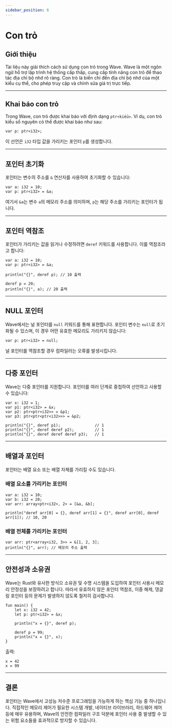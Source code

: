 ```yaml
---
sidebar_position: 6
---
```


# Con trỏ

## Giới thiệu

Tài liệu này giải thích cách sử dụng con trỏ trong Wave.
Wave là một ngôn ngữ hỗ trợ lập trình hệ thống cấp thấp, cung cấp tính năng con trỏ để thao tác địa chỉ bộ nhớ rõ ràng.
Con trỏ là biến chỉ đến địa chỉ bộ nhớ của một kiểu cụ thể, cho phép truy cập và chỉnh sửa giá trị trực tiếp.

---

## Khai báo con trỏ

Trong Wave, con trỏ được khai báo với định dạng `ptr<kiểu>`. Ví dụ, con trỏ kiểu số nguyên có thể được khai báo như sau:

```wave
var p: ptr<i32>;
```

이 선언은 `i32` 타입 값을 가리키는 포인터 `p`를 생성합니다.

---

## 포인터 초기화

포인터는 변수의 주소를 `&` 연산자를 사용하여 초기화할 수 있습니다:

```wave
var a: i32 = 10;
var p: ptr<i32> = &a;
```

여기서 `&a`는 변수 `a`의 메모리 주소를 의미하며, `p`는 해당 주소를 가리키는 포인터가 됩니다.

---

## 포인터 역참조

포인터가 가리키는 값을 읽거나 수정하려면 `deref` 키워드를 사용합니다. 이를 역참조라고 합니다:

```wave
var a: i32 = 10;
var p: ptr<i32> = &a;

println("{}", deref p); // 10 출력

deref p = 20;
println("{}", a); // 20 출력
```

---

## NULL 포인터

Wave에서는 널 포인터를 `null` 키워드를 통해 표현합니다.
포인터 변수는 `null`로 초기화될 수 있스며, 이 경우 어떤 유효한 메모리도 가리키지 않습니다:

```wave
var p: ptr<i32> = null;
```

널 포인터를 역참조할 경우 컴파일러는 오류를 발생시킵니다.

---

## 다중 포인터

Wave는 다중 포인터를 지원합니다. 포인터를 여러 단계로 중첩하여 선언하고 사용할 수 있습니다:

```wave
var x: i32 = 1;
var p1: ptr<i32> = &x;
var p2: ptr<ptr<i32>> = &p1;
var p3: ptr<ptr<ptr<i32>>> = &p2;

println("{}", deref p1);               // 1
println("{}", deref deref p2);         // 1
println("{}", deref deref deref p3);   // 1
```

---

## 배열과 포인터

포인터는 배열 요소 또는 배열 자체를 가리킬 수도 있습니다.

### 배열 요소를 가리키는 포인터

```wave
var a: i32 = 10;
var b: i32 = 20;
var arr: array<ptr<i32>, 2> = [&a, &b];

println("deref arr[0] = {}, deref arr[1] = {}", deref arr[0], deref arr[1]); // 10, 20
```

### 배열 전체를 가리키는 포인터

```wave
var arr: ptr<array<i32, 3>> = &[1, 2, 3];
println("{}", arr); // 메모리 주소 출력
```

---

## 안전성과 소유권

Wave는 Rust와 유사한 방식으 소유권 및 수명 시스템을 도입하여 포인터 사용시 메모리 안정성을 보장하려고 합니다.
따라서 유효하지 않은 포인터 역참조, 이중 해제, 댕글링 포인터 등의 문제가 발생하지 않도록 철저히 검사합니다.

```wave
fun main() {
    let x: i32 = 42;
    let p: ptr<i32> = &x;
    
    println("x = {}", deref p);
    
    deref p = 99;
    println("x = {}", x);
}
```

출력:

```text
x = 42
x = 99
```

---

## 결론

포인터는 Wave에서 고성능 저수준 프로그래밍을 가능하게 하는 핵심 기능 중 하나입니다.
직접적인 메모리 제어가 필요한 시스템 개발, 네이티브 라이브러리, 하드웨어 제어 등에 매우 유용하며,
Wave의 안전한 컴파일러 구조 덕분에 포인터 사용 중 발생할 수 있는 위험 요소들을 효과적으로 방지할 수 있습니다.